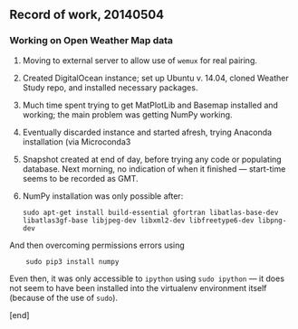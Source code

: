 ## Record of work, 20140504

### Working on Open Weather Map data

 1. Moving to external server to allow use of `wemux` for real pairing.

   2. Created DigitalOcean instance; set up Ubuntu v. 14.04, cloned Weather Study repo, and installed necessary packages.
   2. Much time spent trying to get MatPlotLib and Basemap installed and working; the main problem was getting NumPy working. 
   2. Eventually discarded instance and started afresh, trying Anaconda installation (via Microconda3
   2. Snapshot created at end of day, before trying any code or populating database. Next morning, no indication of when it finished — start-time seems to be recorded as GMT.
 1. NumPy installation was only possible after:

        sudo apt-get install build-essential gfortran libatlas-base-dev libatlas3gf-base libjpeg-dev libxml2-dev libfreetype6-dev libpng-dev

   And then overcoming permissions errors using

        sudo pip3 install numpy

   Even then, it was only accessible to `ipython` using `sudo ipython` — it does not seem to have been installed into the virtualenv environment itself (because of the use of `sudo`).

[end]
